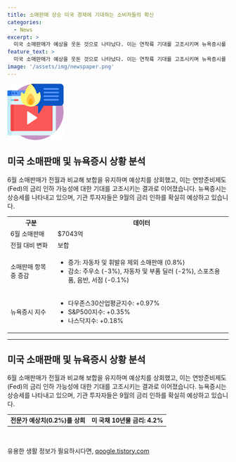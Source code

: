 ```yaml
---
title: 소매판매 상승 미국 경제에 기대하는 소비자들의 확신
categories:
  - News
excerpt: >
  미국 소매판매가 예상을 웃돈 것으로 나타났다. 이는 연착륙 기대를 고조시키며 뉴욕증시를 상승세로 이끌고 있다. 소매판매는 전월과 비슷하게 유지되었고, 주요 품목들의 판매는 크게 늘어났다. 이로써 9월의 금리 인하 가능성이 높아지며 미국 경제가 여전히 견고한 모습을 보이고 있다. 특히, 투자자들은 9월의 금리 인하를 이미 예견하고 있으며, 이에 따라 뉴욕증시는 상승하고 있다.
feature_text: >
  미국 소매판매가 예상을 웃돈 것으로 나타났다. 이는 연착륙 기대를 고조시키며 뉴욕증시를 상승세로 이끌고 있다. 소매판매는 전월과 비슷하게 유지되었고, 주요 품목들의 판매는 크게 늘어났다. 이로써 9월의 금리 인하 가능성이 높아지며 미국 경제가 여전히 견고한 모습을 보이고 있다. 특히, 투자자들은 9월의 금리 인하를 이미 예견하고 있으며, 이에 따라 뉴욕증시는 상승하고 있다.
image: '/assets/img/newspaper.png'
---
```


<p><img src="/assets/img/news.png" alt="rentncar 속보" /></p>

<h2 data-ke-size="size26">미국 소매판매 및 뉴욕증시 상황 분석</h2>

<p data-ke-size="size16">6월 소매판매가 전월과 비교해 보합을 유지하며 예상치를 상회했고, 이는 연방준비제도(Fed)의 금리 인하 가능성에 대한 기대를 고조시키는 결과로 이어졌습니다. 뉴욕증시는 상승세를 나타내고 있으며, 기관 투자자들은 9월의 금리 인하를 확실히 예상하고 있습니다.</p>

<table>
    <tr>
        <th>구분</th>
        <th>데이터</th>
    </tr>
    <tr>
        <td>6월 소매판매</td>
        <td>$7043억</td>
    </tr>
    <tr>
        <td>전월 대비 변화</td>
        <td>보합</td>
    </tr>
    <tr>
        <td>소매판매 항목 중 증감</td>
        <td>
            <ul>
                <li>증가: 자동차 및 휘발유 제외 소매판매 (0.8%)</li>
                <li>감소: 주우소 (-3%), 자동차 및 부품 딜러 (-2%), 스포츠용품, 음반, 서점 (-0.1%)</li>
            </ul>
        </td>
    </tr>
    <tr>
        <td>뉴욕증시 지수</td>
        <td>
            <ul>
                <li>다우존스30산업평균지수: +0.97%</li>
                <li>S&P500지수: +0.35%</li>
                <li>나스닥지수: +0.18%</li>
            </ul>
        </td>
    </tr>
</table>

<hr>

<h2 data-ke-size="size24">미국 소매판매 및 뉴욕증시 상황 분석</h2>

<p data-ke-size="size16">6월 소매판매가 전월과 비교해 보합을 유지하며 예상치를 상회했고, 이는 연방준비제도(Fed)의 금리 인하 가능성에 대한 기대를 고조시키는 결과로 이어졌습니다. 뉴욕증시는 상승세를 나타내고 있으며, 기관 투자자들은 9월의 금리 인하를 확실히 예상하고 있습니다.</p>

<table>
    <tr>
        <td style="text-align: center; height: 17px;"><b>전문가 예상치(0.2%)를 상회</b></td>
        <td style="text-align: center; height: 17px;"><b>미 국채 10년물 금리: 4.2%</b></td>
    </tr>
</table>

<p data-ke-size="size16">&nbsp;</p>
유용한 생활 정보가 필요하시다면, <a href="https://qoogle.tistory.com" rel="dofollow">qoogle.tistory.com</a>


